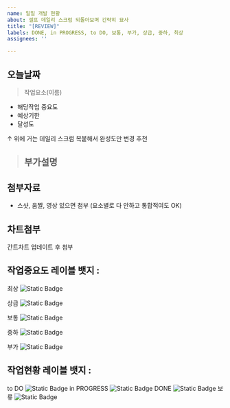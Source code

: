 ```yaml
---
name: 일일 개발 현황
about: 셀프 데일리 스크럼 되돌아보며 간략히 묘사
title: "[REVIEW]"
labels: DONE, in PROGRESS, to DO, 보통, 부가, 상급, 중하, 최상
assignees: ''

---
```


## 오늘날짜
> 작업요소(이름)
- 해당작업 중요도
- 예상기한
- 달성도

↑ 위에 거는 데일리 스크럼 복붙해서 완성도만 변경 추천

> ## 부가설명
>
>

## 첨부자료
- 스샷, 움짤, 영상 있으면 첨부 (요소별로 다 안하고 통합적여도 OK)

## 차트첨부
간트차트 업데이트 후 첨부



 ## 작업중요도 레이블 뱃지 :
 최상
![Static Badge](https://img.shields.io/badge/-%EC%B5%9C%EC%83%81-brightgreen?style=flat-square&color=%23E10000)

 상급
![Static Badge](https://img.shields.io/badge/-%EC%83%81%EA%B8%89-brightgreen?style=flat-square&color=%23E87814)


 보통
![Static Badge](https://img.shields.io/badge/-%EB%B3%B4%ED%86%B5-brightgreen?style=flat-square&color=%233C763D)


 중하
![Static Badge](https://img.shields.io/badge/-%EC%A4%91%ED%95%98-brightgreen?style=flat-square&color=%23177BCB)


 부가
![Static Badge](https://img.shields.io/badge/-%EB%B6%80%EA%B0%80-brightgreen?style=flat-square&color=%235D24C8)



 
## 작업현황 레이블 뱃지 : 
to DO
![Static Badge](https://img.shields.io/badge/-to%20DO-brightgreen?style=flat&color=%23F9FFAE)
in PROGRESS
![Static Badge](https://img.shields.io/badge/-in%20PROGRESS-brightgreen?style=flat&color=%2386FFE0)
DONE
![Static Badge](https://img.shields.io/badge/-DONE-brightgreen?style=flat&color=%2370FF00)
보류
![Static Badge](https://img.shields.io/badge/-%EB%B3%B4%EB%A5%98-brightgreen?style=flat&color=%23DDDDDD)
